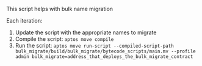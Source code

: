 This script helps with bulk name migration

Each iteration:
1. Update the script with the appropriate names to migrate
2. Compile the script: `aptos move compile`
3. Run the script: `aptos move run-script --compiled-script-path bulk_migrate/build/bulk_migrate/bytecode_scripts/main.mv --profile admin bulk_migrate=address_that_deploys_the_bulk_migrate_contract`
